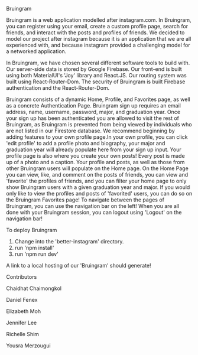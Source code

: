 Bruingram

Bruingram is a web application modelled after instagram.com. In Bruingram, you can register using your email, create a custom profile page, search for friends, and interact with 
the posts and profiles of friends. We decided to model our project after instagram because it is an application that we are all experienced with, and because instagram provided a
challenging model for a networked application.

In Bruingram, we have chosen several different software tools to build with. Our server-side data is stored by Google Firebase. Our front-end is built using both MaterialUI's 'Joy'
library and React.JS. Our routing system was built using React-Router-Dom. The security of Bruingram is built Firebase authentication and the React-Router-Dom.

Bruingram consists of a dynamic Home, Profile, and Favorites page, as well as a concrete Authentication Page. Bruingram sign up requires an email address, name, username, password,
major, and graduation year. Once your sign up has been authenticated you are allowed to visit the rest of Bruingram, as Bruingram is prevented from being viewed by individuals who
are not listed in our Firestore database. We recommend beginning by adding features to your own profile page.In your own profile, you can click 'edit profile' to add a profile photo
and biography, your major and graduation year will already populate here from your sign up input. Your profile page is also where you create your own posts! Every post is made up of
a photo and a caption. Your profile and posts, as well as those from other Bruingram users will populate on the Home page. On the Home Page you can view, like, and comment on the posts
of friends, you can view and 'favorite' the profiles of friends, and you can filter your home page to only show Bruingram users with a given graduation year and major. If you would only
like to view the profiles and posts of 'favorited' users, you can do so on the Bruingram Favorites page! To navigate between the pages of Bruingram, you can use the navigation bar on
the left! When you are all done with your Bruingram session, you can logout using 'Logout' on the navigation bar!

To deploy Bruingram
1. Change into the 'better-instagram' directory.
2. run 'npm install'
3. run 'npm run dev'

A link to a local hosting of our 'Bruingram' should generate!


Contributors

Chaidhat Chaimongkol

Daniel Fenex

Elizabeth Moh

Jennifer Lee

Richelle Shim

Yousra Merzougui
